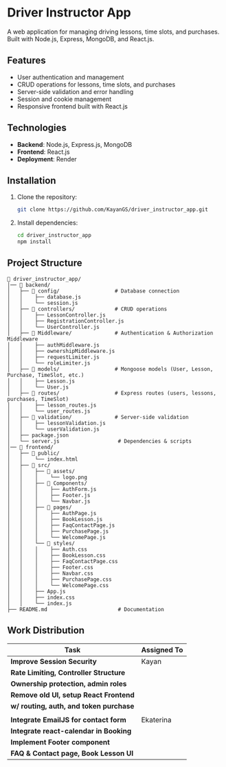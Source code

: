 # Driver Instructor App

A web application for managing driving lessons, time slots, and purchases. Built with Node.js, Express, MongoDB, and React.js.

## Features
- User authentication and management
- CRUD operations for lessons, time slots, and purchases
- Server-side validation and error handling
- Session and cookie management
- Responsive frontend built with React.js

## Technologies
- **Backend**: Node.js, Express.js, MongoDB
- **Frontend**: React.js
- **Deployment**: Render

## Installation
1. Clone the repository:
   ```bash
   git clone https://github.com/KayanGS/driver_instructor_app.git
   ```
2. Install dependencies:
   ```bash
   cd driver_instructor_app
   npm install
   ```

## Project Structure
```
📂 driver_instructor_app/
│── 📂 backend/
│   ├── 📂 config/                  # Database connection
│   │    ├── database.js
│   │    └── session.js
│   ├── 📂 controllers/             # CRUD operations
│   │    ├── LessonController.js
│   │    ├── RegistrationController.js
│   │    └── UserController.js
│   ├── 📂 Middleware/              # Authentication & Authorization Middleware
│   │    ├── authMiddleware.js
│   │    ├── ownershipMiddleware.js
│   │    ├── requestLimiter.js
│   │    └── roleLimiter.js
│   ├── 📂 models/                  # Mongoose models (User, Lesson, Purchase, TimeSlot, etc.)
│   │    ├── Lesson.js
│   │    └── User.js
│   ├── 📂 routes/                  # Express routes (users, lessons, purchases, TimeSlot)
│   │    ├── lesson_routes.js   
│   │    └── user_routes.js
│   ├── 📂 validation/              # Server-side validation
│   │    ├── lessonValidation.js
│   │    └── userValidation.js
│   ├── package.json
│   └── server.js                   # Dependencies & scripts
│── 📂 frontend/
│   ├── 📂 public/
│   │    └── index.html
│   ├── 📂 src/
│   │    ├── 📂 assets/
│   │    │    └── logo.png
│   │    ├── 📂 Components/
│   │    │    ├── AuthForm.js
│   │    │    ├── Footer.js
│   │    │    └── Navbar.js
│   │    ├── 📂 pages/
│   │    │    ├── AuthPage.js
│   │    │    ├── BookLesson.js
│   │    │    ├── FaqContactPage.js
│   │    │    ├── PurchasePage.js
│   │    │    └── WelcomePage.js
│   │    └── 📂 styles/
│   │    │    ├── Auth.css
│   │    │    ├── BookLesson.css
│   │    │    ├── FaqContactPage.css
│   │    │    ├── Footer.css
│   │    │    ├── Navbar.css
│   │    │    ├── PurchasePage.css
│   │    │    └── WelcomePage.css
│   │    ├── App.js
│   │    ├── index.css
│   │    └── index.js
├── README.md                       # Documentation
```

## Work Distribution
| Task                                      | Assigned To |
|-------------------------------------------|-------------|
| **Improve Session Security**              | Kayan       |
| **Rate Limiting, Controller Structure**   |             |
| **Ownership protection, admin roles**     |             |
| **Remove old UI, setup React Frontend**   |             |
| **w/ routing, auth, and token purchase**  |             |
|                                           |             |
| **Integrate EmailJS for contact form**    | Ekaterina   |
| **Integrate react-calendar in Booking**   |             |
| **Implement Footer component**            |             |
| **FAQ & Contact page, Book Lesson UI**    |             |

